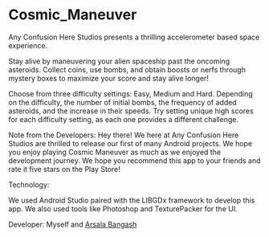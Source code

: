 # Cosmic_Maneuver

Any Confusion Here Studios presents a thrilling accelerometer based space experience.

Stay alive by maneuvering your alien spaceship past the oncoming asteroids. Collect coins, use bombs, and obtain boosts or nerfs through mystery boxes to maximize your score and stay alive longer!

Choose from three difficulty settings: Easy, Medium and Hard. Depending on the difficulty, the number of initial bombs, the frequency of added asteroids, and the increase in their speeds. Try setting unique high scores for each difficulty setting, as each one provides a different challenge.

Note from the Developers: Hey there! We here at Any Confusion Here Studios are thrilled to release our first of many Android projects. We hope you enjoy playing Cosmic Maneuver as much as we enjoyed the development journey. We hope you recommend this app to your friends and rate it five stars on the Play Store!

Technology:

We used Android Studio paired with the LIBGDx framework to develop this app. We also used tools like Photoshop and TexturePacker for the UI.

Developer:
Myself and <a href="https://github.com/ArsalaBangash">Arsala Bangash</a>
